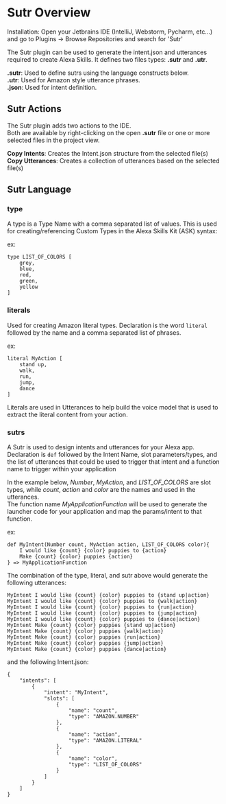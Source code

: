 # Sutr Overview

Installation: Open your Jetbrains IDE (IntelliJ, Webstorm, Pycharm, etc...) and go to Plugins -> Browse Repositories and search for 'Sutr'  

The Sutr plugin can be used to generate the intent.json and utterances required to create Alexa Skills. It defines two files types: __.sutr__ and __.utr__.  

__.sutr__: Used to define sutrs using the language constructs below.  
__.utr__: Used for Amazon style utterance phrases.  
__.json__: Used for intent definition.  

## Sutr Actions

The Sutr plugin adds two actions to the IDE.  
Both are available by right-clicking on the open __.sutr__ file or one or more selected files in the project view.

__Copy Intents__: Creates the Intent.json structure from the selected file(s)  
__Copy Utterances__: Creates a collection of utterances based on the selected file(s)

## Sutr Language

### type
 A type is a Type Name with a comma separated list of values. This is used for creating/referencing Custom Types in the Alexa Skills Kit (ASK)
 syntax: 
 
 ex: 
 
    type LIST_OF_COLORS [
        grey,
        blue, 
        red,
        green,
        yellow
    ]
 

 
### literals
 Used for creating Amazon literal types. Declaration is the word `literal` followed by the name and a comma separated list of phrases.
 
 ex:
 
    literal MyAction [
        stand up,
        walk,
        run,
        jump,
        dance
    ]
 
 Literals are used in Utterances to help build the voice model that is used to extract the literal content from your action.
 
### sutrs
 A Sutr is used to design intents and utterances for your Alexa app.  Declaration is `def` followed by the Intent Name, slot parameters/types, 
 and the list of utterances that could be used to trigger that intent and a function name to trigger within your application
 
 In the example below, *Number*, *MyAction*, and *LIST_OF_COLORS* are slot types, while *count*, *action* and *color* are the names and used in the utterances.  
 The function name *MyApplicationFunction* will be used to generate the launcher code for your application and map the params/intent to that function.
 
 ex:
 
    def MyIntent(Number count, MyAction action, LIST_OF_COLORS color){
        I would like {count} {color} puppies to {action}
        Make {count} {color} puppies {action}
    } => MyApplicationFunction
 
 The combination of the type, literal, and sutr above would generate the following utterances:
 
 
    MyIntent I would like {count} {color} puppies to {stand up|action}
    MyIntent I would like {count} {color} puppies to {walk|action}
    MyIntent I would like {count} {color} puppies to {run|action}
    MyIntent I would like {count} {color} puppies to {jump|action}
    MyIntent I would like {count} {color} puppies to {dance|action}
    MyIntent Make {count} {color} puppies {stand up|action}
    MyIntent Make {count} {color} puppies {walk|action}
    MyIntent Make {count} {color} puppies {run|action}
    MyIntent Make {count} {color} puppies {jump|action}
    MyIntent Make {count} {color} puppies {dance|action}

and the following Intent.json:
    
    {
        "intents": [
            {
                "intent": "MyIntent",
                "slots": [
                    {
                        "name": "count",
                        "type": "AMAZON.NUMBER"
                    },
                    {
                        "name": "action",
                        "type": "AMAZON.LITERAL"
                    },
                    {
                        "name": "color",
                        "type": "LIST_OF_COLORS"
                    }
                ]
            }
        ]
    }


    
